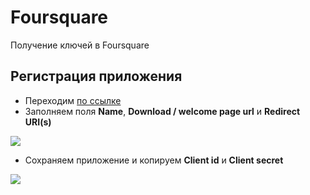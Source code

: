 # Foursquare

Получение ключей в Foursquare

## Регистрация приложения

* Переходим [по ссылке][1]
* Заполняем поля **Name**, **Download / welcome page url** и **Redirect URI(s)**

[![](https://file.modx.pro/files/5/6/f/56faea13d7d0f2ed1970321f11bc0c4as.jpg)](https://file.modx.pro/files/5/6/f/56faea13d7d0f2ed1970321f11bc0c4a.png)

* Сохраняем приложение и копируем **Client id** и **Client secret**

[![](https://file.modx.pro/files/1/a/b/1ab80d3e1fc11ba271d6a4f2f0d56870s.jpg)](https://file.modx.pro/files/1/a/b/1ab80d3e1fc11ba271d6a4f2f0d56870.png)

[1]: https://ru.foursquare.com/developers/register
